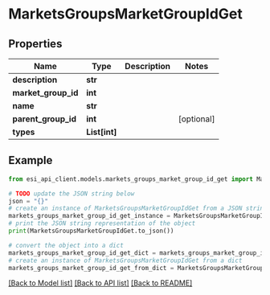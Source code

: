 # MarketsGroupsMarketGroupIdGet


## Properties

Name | Type | Description | Notes
------------ | ------------- | ------------- | -------------
**description** | **str** |  | 
**market_group_id** | **int** |  | 
**name** | **str** |  | 
**parent_group_id** | **int** |  | [optional] 
**types** | **List[int]** |  | 

## Example

```python
from esi_api_client.models.markets_groups_market_group_id_get import MarketsGroupsMarketGroupIdGet

# TODO update the JSON string below
json = "{}"
# create an instance of MarketsGroupsMarketGroupIdGet from a JSON string
markets_groups_market_group_id_get_instance = MarketsGroupsMarketGroupIdGet.from_json(json)
# print the JSON string representation of the object
print(MarketsGroupsMarketGroupIdGet.to_json())

# convert the object into a dict
markets_groups_market_group_id_get_dict = markets_groups_market_group_id_get_instance.to_dict()
# create an instance of MarketsGroupsMarketGroupIdGet from a dict
markets_groups_market_group_id_get_from_dict = MarketsGroupsMarketGroupIdGet.from_dict(markets_groups_market_group_id_get_dict)
```
[[Back to Model list]](../README.md#documentation-for-models) [[Back to API list]](../README.md#documentation-for-api-endpoints) [[Back to README]](../README.md)


